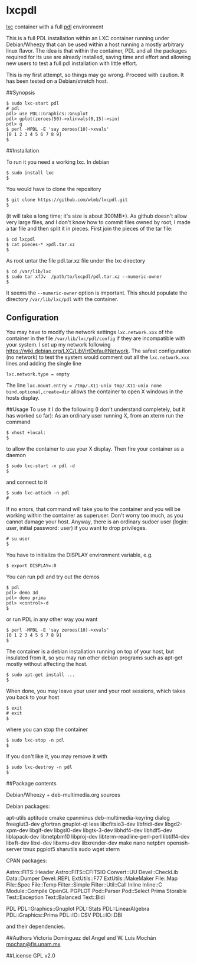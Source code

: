 # lxcpdl
[lxc](https://linuxcontainers.org/lxc/introduction/) container with a
full [pdl](http://pdl.perl.org/) environment 

This is a full PDL installation within an LXC container running under
Debian/Wheezy that can be used within a host running a mostly
arbitrary linux flavor.  The idea is that within the container, PDL
and all the packages required for its use are already installed,
saving time and effort and allowing new users to test a full pdl
installation with little effort. 

This is my first attempt, so things may go wrong. Proceed with
caution. It has been tested on a Debian/stretch host. 

##Synopsis
```
$ sudo lxc-start pdl
# pdl
pdl> use PDL::Graphics::Gnuplot
pdl> gplot(zeroes(50)->xlinvals(0,15)->sin)
pdl> q
$ perl -MPDL -E 'say zeroes(10)->xvals'
[0 1 2 3 4 5 6 7 8 9]
$ 
```

##Installation

To run it you need a working lxc. In debian
```
$ sudo install lxc
$
```
You would have to clone the repository
```
$ git clone https://github.com/wlmb/lxcpdl.git
$
```
(it will take a long time; it's size is about 300MB+).
As github doesn't allow very large files, and I don't know how to
commit files owned by root, I made a tar file and then split it in
pieces. First join the pieces of the tar file:
```
$ cd lxcpdl
$ cat pieces-* >pdl.tar.xz
$ 
```
As root untar the file pdl.tar.xz file under the lxc directory
```
$ cd /var/lib/lxc
$ sudo tar xfJv  /path/to/lxcpdl/pdl.tar.xz --numeric-owner
$
```
It seems the `--numeric-owner` option is important.
This should populate the directory `/var/lib/lxc/pdl` with the container.

## Configuration
You may have to modify the network settings `lxc.network.xxx` of the
container in the file `/var/lib/lxc/pdl/config` if they are
incompatible with your system. I set up my network following
<https://wiki.debian.org/LXC/LibVirtDefaultNetwork>. 
The safest configuration (no network) to test the system would comment
out all the `lxc.network.xxx` lines and adding the single line
```
lxc.network.type = empty
```

The line
`lxc.mount.entry = /tmp/.X11-unix tmp/.X11-unix none
bind,optional,create=dir` allows the container to open X windows in 
the hosts display. 



##Usage
To use it I do the following (I don't understand completely, but it
has worked so far): 
As an ordinary user running X, from an xterm run the command
```
$ xhost +local:
$
```
to allow the container to use your X display. Then fire your container as a daemon
```
$ sudo lxc-start -n pdl -d
$
```
and connect to it
```
$ sudo lxc-attach -n pdl
#
```
If no errors, that command will take you to the container and you will
be working within the container as superuser. Don't worry too much, as
you cannot damage your host. Anyway, there is an ordinary sudoer user
(login: user, initial password: user) if you want to drop privileges. 
```
# su user
$
```
You have to initializa the DISPLAY environment variable, e.g.
```
$ export DISPLAY=:0
```
You can run pdl and try out the demos
```
$ pdl
pdl> demo 3d
pdl> demo prima
pdl> <control>-d
$
```
or run PDL in any other way you want
```
$ perl -MPDL -E 'say zeroes(10)->xvals'
[0 1 2 3 4 5 6 7 8 9]
$ 
```
The container is a debian installation running on top of your host,
but insulated from it, so you may run other debian programs such as
apt-get mostly without affecting the host.  
```
$ sudo apt-get install ...
$
```
When done, you may leave your user and your root sessions, which takes you back to your host
```
$ exit
# exit
$
```
where you can stop the container
```
$ sudo lxc-stop -n pdl
$
```
If you don't like it, you may remove it with
```
$ sudo lxc-destroy -n pdl
$
```

##Package contents

Debian/Wheezy + deb-multimedia.org sources

Debian packages:

   apt-utils
   aptitude
   cmake
   cpanminus
   deb-multimedia-keyring
   dialog
   freeglut3-dev
   gfortran
   gnuplot-qt
   less
   libcfitsio3-dev
   libfridi-dev
   libgd2-xpm-dev
   libgif-dev
   libgsl0-dev
   libgtk-3-dev
   libhdf4-dev
   libhdf5-dev
   liblapack-dev
   libnetpbm10
   libproj-dev
   libterm-readline-perl-perl
   libtiff4-dev
   libxft-dev
   libxi-dev
   libxmu-dev
   libxrender-dev
   make
   nano
   netpbm
   openssh-server
   tmux
   pgplot5
   sharutils
   sudo
   wget
   xterm

CPAN packages:

   Astro::FITS::Header
   Astro::FITS::CFITSIO
   Convert::UU
   Devel::CheckLib
   Data::Dumper
   Devel::REPL
   ExtUtils::F77
   ExtUtils::MakeMaker
   File::Map
   File::Spec
   File::Temp
   Filter::Simple
   Filter::Util::Call
   Inline
   Inline::C
   Module::Compile
   OpenGL
   PGPLOT
   Pod::Parser
   Pod::Select
   Prima
   Storable
   Test::Exception
   Text::Balanced
   Text::Bidi

   PDL
   PDL::Graphics::Gnuplot
   PDL::Stats
   PDL::LinearAlgebra
   PDL::Graphics::Prima
   PDL::IO::CSV
   PDL::IO::DBI
   

and their dependencies.

 

##Authors
Victoria Domínguez del Angel and W. Luis Mochán <mochan@fis.unam.mx>

##License
GPL v2.0

